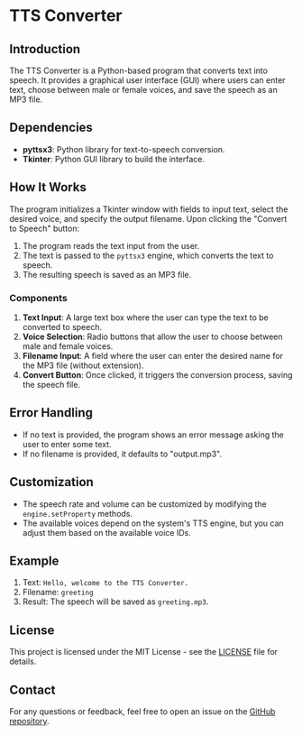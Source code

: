 
# TTS Converter

## Introduction
The TTS Converter is a Python-based program that converts text into speech. It provides a graphical user interface (GUI) where users can enter text, choose between male or female voices, and save the speech as an MP3 file.

## Dependencies
- **pyttsx3**: Python library for text-to-speech conversion.
- **Tkinter**: Python GUI library to build the interface.

## How It Works
The program initializes a Tkinter window with fields to input text, select the desired voice, and specify the output filename. Upon clicking the "Convert to Speech" button:
1. The program reads the text input from the user.
2. The text is passed to the `pyttsx3` engine, which converts the text to speech.
3. The resulting speech is saved as an MP3 file.

### Components
1. **Text Input**: A large text box where the user can type the text to be converted to speech.
2. **Voice Selection**: Radio buttons that allow the user to choose between male and female voices.
3. **Filename Input**: A field where the user can enter the desired name for the MP3 file (without extension).
4. **Convert Button**: Once clicked, it triggers the conversion process, saving the speech file.

## Error Handling
- If no text is provided, the program shows an error message asking the user to enter some text.
- If no filename is provided, it defaults to "output.mp3".

## Customization
- The speech rate and volume can be customized by modifying the `engine.setProperty` methods.
- The available voices depend on the system's TTS engine, but you can adjust them based on the available voice IDs.

## Example

1. Text: `Hello, welcome to the TTS Converter.`
2. Filename: `greeting`
3. Result: The speech will be saved as `greeting.mp3`.

## License

This project is licensed under the MIT License - see the [LICENSE](LICENSE) file for details.

## Contact

For any questions or feedback, feel free to open an issue on the [GitHub repository](https://github.com/maaviyahrehman/tts-converter).
